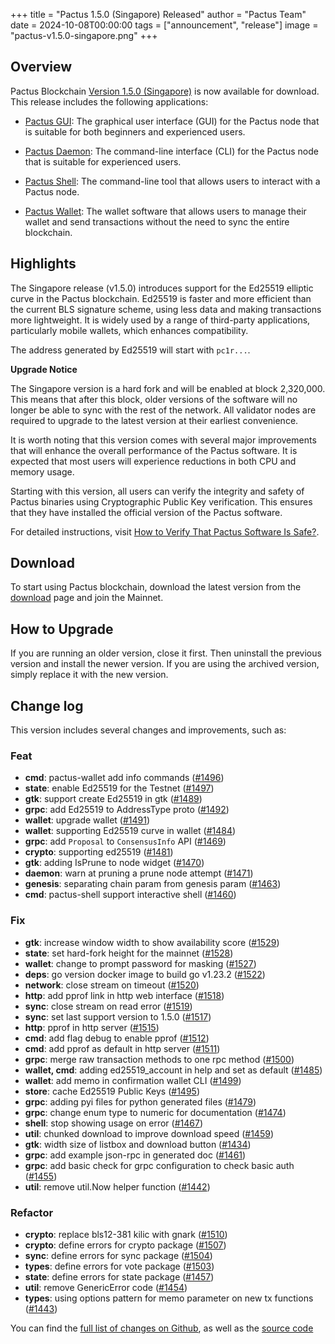 +++
title = "Pactus 1.5.0 (Singapore) Released"
author = "Pactus Team"
date = 2024-10-08T00:00:00
tags = ["announcement", "release"]
image = "pactus-v1.5.0-singapore.png"
+++

## Overview

Pactus Blockchain [Version 1.5.0 (Singapore)](https://github.com/pactus-project/pactus/releases/tag/v1.5.0)
is now available for download.
This release includes the following applications:

- [Pactus GUI](https://docs.pactus.org/get-started/pactus-gui/):
  The graphical user interface (GUI) for the Pactus node that is suitable
  for both beginners and experienced users.

- [Pactus Daemon](https://docs.pactus.org/get-started/pactus-daemon/):
  The command-line interface (CLI) for the Pactus node that is suitable for experienced users.

- [Pactus Shell](https://docs.pactus.org/tutorials/pactus-shell/):
  The command-line tool that allows users to interact with a Pactus node.

- [Pactus Wallet](https://docs.pactus.org/tutorials/pactus-wallet/):
  The wallet software that allows users to manage their wallet and send transactions
  without the need to sync the entire blockchain.

## Highlights

The Singapore release (v1.5.0) introduces support for the Ed25519 elliptic curve in the Pactus blockchain.
Ed25519 is faster and more efficient than the current BLS signature scheme,
using less data and making transactions more lightweight.
It is widely used by a range of third-party applications, particularly mobile wallets,
which enhances compatibility.

The address generated by Ed25519 will start with `pc1r...`.

<div class="alert alert-warning block">
 <b>Upgrade Notice</b>
 <p class="text">
  The Singapore version is a hard fork and will be enabled at block 2,320,000.
  This means that after this block, older versions of the software will no longer
  be able to sync with the rest of the network.
  All validator nodes are required to upgrade to the latest version at their earliest convenience.
</p>
</div>

It is worth noting that this version comes with several major improvements that
will enhance the overall performance of the Pactus software.
It is expected that most users will experience reductions in both CPU and memory usage.

Starting with this version, all users can verify the integrity and safety of Pactus binaries
using Cryptographic Public Key verification.
This ensures that they have installed the official version of the Pactus software.

For detailed instructions, visit
[How to Verify That Pactus Software Is Safe?](https://docs.pactus.org/tutorials/software-verification/).

## Download

To start using Pactus blockchain, download the latest version from the [download](/download)
page and join the Mainnet.

## How to Upgrade

If you are running an older version, close it first.
Then uninstall the previous version and install the newer version.
If you are using the archived version, simply replace it with the new version.

## Change log

This version includes several changes and improvements, such as:

### Feat

- **cmd**: pactus-wallet add info commands ([#1496](https://github.com/pactus-project/pactus/pull/1496))
- **state**: enable Ed25519 for the Testnet ([#1497](https://github.com/pactus-project/pactus/pull/1497))
- **gtk**: support create Ed25519 in gtk ([#1489](https://github.com/pactus-project/pactus/pull/1489))
- **grpc**: add Ed25519 to AddressType proto ([#1492](https://github.com/pactus-project/pactus/pull/1492))
- **wallet**: upgrade wallet ([#1491](https://github.com/pactus-project/pactus/pull/1491))
- **wallet**: supporting Ed25519 curve in wallet ([#1484](https://github.com/pactus-project/pactus/pull/1484))
- **grpc**: add `Proposal` to `ConsensusInfo` API ([#1469](https://github.com/pactus-project/pactus/pull/1469))
- **crypto**: supporting ed25519 ([#1481](https://github.com/pactus-project/pactus/pull/1481))
- **gtk**: adding IsPrune to node widget ([#1470](https://github.com/pactus-project/pactus/pull/1470))
- **daemon**: warn at pruning a prune node attempt ([#1471](https://github.com/pactus-project/pactus/pull/1471))
- **genesis**: separating chain param from genesis param ([#1463](https://github.com/pactus-project/pactus/pull/1463))
- **cmd**: pactus-shell support interactive shell ([#1460](https://github.com/pactus-project/pactus/pull/1460))

### Fix

- **gtk**: increase window width to show availability score ([#1529](https://github.com/pactus-project/pactus/pull/1529))
- **state**: set hard-fork height for the mainnet ([#1528](https://github.com/pactus-project/pactus/pull/1528))
- **wallet**: change to prompt password for masking ([#1527](https://github.com/pactus-project/pactus/pull/1527))
- **deps**: go version docker image to build go v1.23.2 ([#1522](https://github.com/pactus-project/pactus/pull/1522))
- **network**: close stream on timeout ([#1520](https://github.com/pactus-project/pactus/pull/1520))
- **http**: add pprof link in http web interface ([#1518](https://github.com/pactus-project/pactus/pull/1518))
- **sync**: close stream on read error ([#1519](https://github.com/pactus-project/pactus/pull/1519))
- **sync**: set last support version to 1.5.0 ([#1517](https://github.com/pactus-project/pactus/pull/1517))
- **http**: pprof in http server ([#1515](https://github.com/pactus-project/pactus/pull/1515))
- **cmd**: add flag debug to enable pprof ([#1512](https://github.com/pactus-project/pactus/pull/1512))
- **cmd**: add pprof as default in http server ([#1511](https://github.com/pactus-project/pactus/pull/1511))
- **grpc**: merge raw transaction methods to one rpc method ([#1500](https://github.com/pactus-project/pactus/pull/1500))
- **wallet, cmd**: adding ed25519_account in help and set as default ([#1485](https://github.com/pactus-project/pactus/pull/1485))
- **wallet**: add memo in confirmation wallet CLI ([#1499](https://github.com/pactus-project/pactus/pull/1499))
- **store**: cache Ed25519 Public Keys ([#1495](https://github.com/pactus-project/pactus/pull/1495))
- **grpc**: adding pyi files for python generated files ([#1479](https://github.com/pactus-project/pactus/pull/1479))
- **grpc**: change enum type to numeric for documentation ([#1474](https://github.com/pactus-project/pactus/pull/1474))
- **shell**: stop showing usage on error ([#1467](https://github.com/pactus-project/pactus/pull/1467))
- **util**: chunked download to improve download speed ([#1459](https://github.com/pactus-project/pactus/pull/1459))
- **gtk**: width size of listbox and download button ([#1434](https://github.com/pactus-project/pactus/pull/1434))
- **grpc**: add example json-rpc in generated doc ([#1461](https://github.com/pactus-project/pactus/pull/1461))
- **grpc**: add basic check for grpc configuration to check basic auth ([#1455](https://github.com/pactus-project/pactus/pull/1455))
- **util**: remove util.Now helper function ([#1442](https://github.com/pactus-project/pactus/pull/1442))

### Refactor

- **crypto**: replace bls12-381 kilic with gnark ([#1510](https://github.com/pactus-project/pactus/pull/1510))
- **crypto**: define errors for crypto package ([#1507](https://github.com/pactus-project/pactus/pull/1507))
- **sync**: define errors for sync package ([#1504](https://github.com/pactus-project/pactus/pull/1504))
- **types**: define errors for vote package ([#1503](https://github.com/pactus-project/pactus/pull/1503))
- **state**: define errors for state package ([#1457](https://github.com/pactus-project/pactus/pull/1457))
- **util**: remove GenericError code ([#1454](https://github.com/pactus-project/pactus/pull/1454))
- **types**: using options pattern for memo parameter on new tx functions ([#1443](https://github.com/pactus-project/pactus/pull/1443))

You can find the [full list of changes on Github](https://github.com/pactus-project/pactus/compare/v1.4.0...v1.5.0),
as well as the [source code](https://github.com/pactus-project/pactus/releases/tag/v1.5.0)

